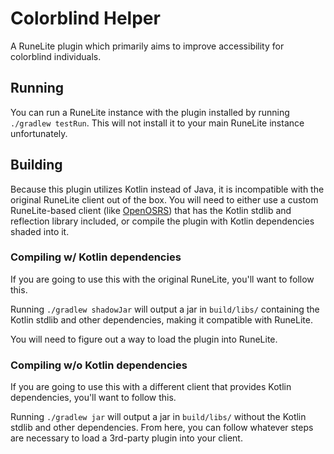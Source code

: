 # Colorblind Helper
A RuneLite plugin which primarily aims to improve accessibility for colorblind individuals.

## Running
You can run a RuneLite instance with the plugin installed by running `./gradlew testRun`. This will not install it to your main RuneLite instance unfortunately.

## Building
Because this plugin utilizes Kotlin instead of Java, it is incompatible with the original RuneLite client out of the box. You will need to either use a custom RuneLite-based client (like [OpenOSRS](https://github.com/open-osrs/runelite)) that has the Kotlin stdlib and reflection library included, or compile the plugin with Kotlin dependencies shaded into it.

### Compiling w/ Kotlin dependencies
If you are going to use this with the original RuneLite, you'll want to follow this.

Running `./gradlew shadowJar` will output a jar in `build/libs/` containing the Kotlin stdlib and other dependencies, making it compatible with RuneLite.

You will need to figure out a way to load the plugin into RuneLite.

### Compiling w/o Kotlin dependencies
If you are going to use this with a different client that provides Kotlin dependencies, you'll want to follow this.

Running `./gradlew jar` will output a jar in `build/libs/` without the Kotlin stdlib and other dependencies. From here, you can follow whatever steps are necessary to load a 3rd-party plugin into your client.